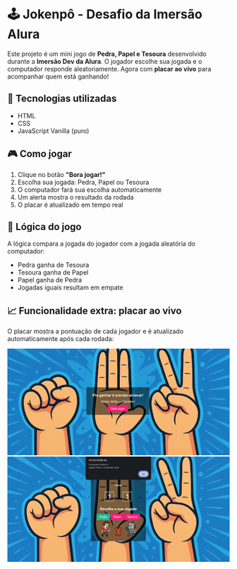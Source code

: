 # 🕹️ Jokenpô - Desafio da Imersão Alura

Este projeto é um mini jogo de **Pedra, Papel e Tesoura** desenvolvido durante a **Imersão Dev da Alura**. O jogador escolhe sua jogada e o computador responde aleatoriamente. Agora com **placar ao vivo** para acompanhar quem está ganhando!

## 🚀 Tecnologias utilizadas

- HTML
- CSS
- JavaScript Vanilla (puro)

## 🎮 Como jogar

1. Clique no botão **"Bora jogar!"**
2. Escolha sua jogada: Pedra, Papel ou Tesoura
3. O computador fará sua escolha automaticamente
4. Um alerta mostra o resultado da rodada
5. O placar é atualizado em tempo real

## 🧠 Lógica do jogo

A lógica compara a jogada do jogador com a jogada aleatória do computador:
- Pedra ganha de Tesoura
- Tesoura ganha de Papel
- Papel ganha de Pedra
- Jogadas iguais resultam em empate

## 📈 Funcionalidade extra: placar ao vivo

O placar mostra a pontuação de cada jogador e é atualizado automaticamente após cada rodada:

<img src="https://github.com/0Diegocsouza/Joken_Po_Alura/blob/main/inicial.PNG"/>
<img src="https://github.com/0Diegocsouza/Joken_Po_Alura/blob/main/jogando.PNG"/>

